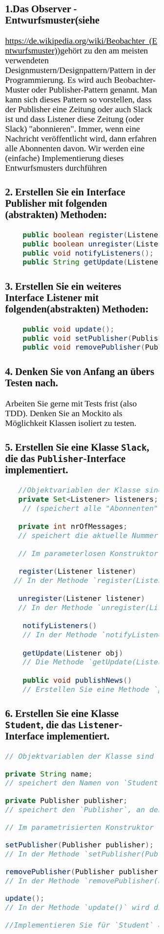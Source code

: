 <div style="font-family:Papyrus; font-size:2em;">

### 1.Das Observer -Entwurfsmuster(siehe
https://de.wikipedia.org/wiki/Beobachter_(Entwurfsmuster))gehört zu den am meisten verwendeten Designmustern/Designpattern/Pattern in der Programmierung. Es wird auch Beobachter-Muster oder Publisher-Pattern genannt. Man kann sich dieses Pattern so vorstellen, dass der Publisher eine Zeitung oder auch Slack ist und dass Listener diese Zeitung (oder Slack) "abonnieren". Immer, wenn eine Nachricht veröffentlicht wird, dann erfahren alle Abonnenten davon. Wir werden eine (einfache) Implementierung dieses Entwurfsmusters durchführen

### 2. Erstellen Sie ein Interface Publisher mit folgenden (abstrakten) Methoden:

```java
    public boolean register(Listener listener);
    public boolean unregister(Listener listener);
    public void notifyListeners();
    public String getUpdate(Listener listener);
```

### 3. Erstellen Sie ein weiteres Interface Listener mit folgenden(abstrakten) Methoden: 
```java
    public void update();
    public void setPublisher(Publisher publisher);
    public void removePublisher(Publisher publisher);
```

### 4. Denken Sie von Anfang an übers Testen nach. 
Arbeiten Sie gerne mit Tests frist (also TDD). Denken Sie an Mockito als Möglichkeit Klassen isoliert zu testen.

### 5. Erstellen Sie eine Klasse `Slack`, die das `Publisher`-Interface implementiert. 

```java
   //Objektvariablen der Klasse sind 
   private Set<Listener> listeners; 
    // (speichert alle "Abonnenten"; kann gerne auch eine Liste sein)
    
   private int nrOfMessages;
   // speichert die aktuelle Nummer einer veröffentlichten Nachricht - die Nachrichten, die veröffentlicht werden, sollen fortlaufend nummeriert werden) 
  
   // Im parameterlosen Konstruktor werden die Menge (oder Liste) erzeugt und die `nrOfMessages` auf `0` gesetzt.

   register(Listener listener)  
  // In der Methode `register(Listener listener)` wird der  `listener` in die Set `listeners` eingefügt. Geben Sie ein `true` zurück, wenn `listener` tatsächlich eingefügt wurde und `false` sonst (falls er schon in der Menge (oder Liste) war.
  
   unregister(Listener listener)
   // In der Methode `unregister(Listener listener)` wird der `listener` aus der Menge `listeners` entfernt. Geben Sie ein `true` zurück, wenn `listener` tatsächlich entfernt wurde und `false` sonst (falls er nicht in der Menge (oder Liste) war).
  
    notifyListeners()
    // In der Methode `notifyListeners()` wird für alle `listener` aus der Menge `listeners` die `update()`-Methode aufgerufen (siehe `Listener` und `Student`).
 
    getUpdate(Listener obj)
    // Die Methode `getUpdate(Listener obj)` liefert einfach folgenden String zurück: `"Breaking News " + this.nrOfMessages`.
   
    public void publishNews()
    // Erstellen Sie eine Methode `public void publishNews()`, in der die `nrOfMessages` um 1 erhöht und die Methode `notifyListeners()` aufgerufen wird
``` 

### 6. Erstellen Sie eine Klasse `Student`, die das `Listener`-Interface implementiert. 
```java 
// Objektvariablen der Klasse sind

private String name;
// speichert den Namen von `Student`

private Publisher publisher;
// speichert den `Publisher`, an den sich `Student` anmeldet

// Im parametrisierten Konstruktor `public Student(String name)` wird der Name initalisiert.

setPublisher(Publisher publisher);
// In der Methode `setPublisher(Publisher publisher)` wird die `register()`-Methode des `publisher` aufgerufen und der Wert der Objektvariable `publisher` gesetzt. Geben Sie bei erfolgreicher Anmeldung an den `publisher` auf die Konsole `this.name + " registered!"` aus.

removePublisher(Publisher publisher);
// In der Methode `removePublisher(Publisher publisher)` meldet sich `Student` wieder vom `publisher` ab (Aufruf von `unregister()` und Ausgabe auf die Konsole `this.name + " deregistered!"`.

update();
// In der Methode `update()` wird die `getUpdate()`-Methode des `publisher` aufgerufen und die zurückgegebene Nachricht `msg` wie folgt auf die Konsole ausgegben: `this.name + " received " + msg`.

//Implementieren Sie für `Student` auch die Methoden `equals()` und `hashCode()`
```

</div>